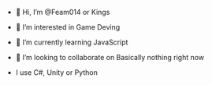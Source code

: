 - 👋 Hi, I’m @Feam014 or Kings
- 👀 I’m interested in Game Deving
- 🌱 I’m currently learning JavaScript
- 💞️ I’m looking to collaborate on Basically nothing right now

- I use C#, Unity or Python

<!---
Feam014/Feam014 is a ✨ special ✨ repository because its `README.md` (this file) appears on your GitHub profile.
You can click the Preview link to take a look at your changes.
--->
